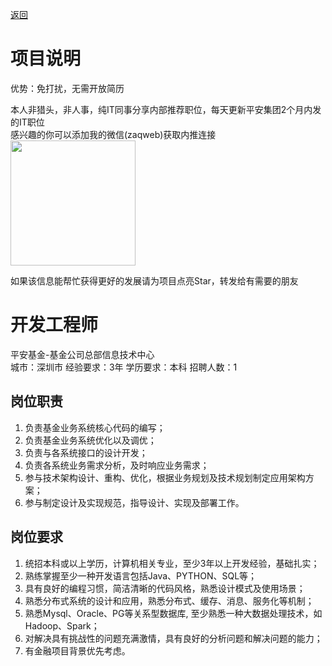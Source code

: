 [返回](../)

# 项目说明

优势：免打扰，无需开放简历

本人非猎头，非人事，纯IT同事分享内部推荐职位，每天更新平安集团2个月内发的IT职位  
感兴趣的你可以添加我的微信(zaqweb)获取内推连接  
<img src="https://github.com/zaqweb/PA-IT-JOBS/blob/master/WechatICode.jpeg"  height="200" width="200">

如果该信息能帮忙获得更好的发展请为项目点亮Star，转发给有需要的朋友

# 开发工程师
平安基金-基金公司总部信息技术中心  
城市：深圳市 经验要求：3年 学历要求：本科  招聘人数：1

## 岗位职责
1.	负责基金业务系统核心代码的编写；
2.	负责基金业务系统优化以及调优； 
3.	负责与各系统接口的设计开发；
4.	负责各系统业务需求分析，及时响应业务需求；
5.	参与技术架构设计、重构、优化，根据业务规划及技术规划制定应用架构方案；
6.	参与制定设计及实现规范，指导设计、实现及部署工作。

## 岗位要求
1.	统招本科或以上学历，计算机相关专业，至少3年以上开发经验，基础扎实；
2.	熟练掌握至少一种开发语言包括Java、PYTHON、SQL等；
3.	具有良好的编程习惯，简洁清晰的代码风格，熟悉设计模式及使用场景；
4.	熟悉分布式系统的设计和应用，熟悉分布式、缓存、消息、服务化等机制；
5.	熟悉Mysql、Oracle、PG等关系型数据库, 至少熟悉一种大数据处理技术，如Hadoop、Spark；
6.	对解决具有挑战性的问题充满激情，具有良好的分析问题和解决问题的能力； 
7.	有金融项目背景优先考虑。




